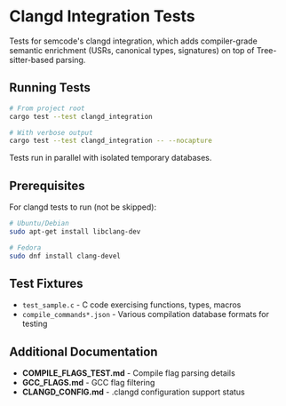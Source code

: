 # Clangd Integration Tests

Tests for semcode's clangd integration, which adds compiler-grade semantic enrichment (USRs, canonical types, signatures) on top of Tree-sitter-based parsing.

## Running Tests

```bash
# From project root
cargo test --test clangd_integration

# With verbose output
cargo test --test clangd_integration -- --nocapture
```

Tests run in parallel with isolated temporary databases.

## Prerequisites

For clangd tests to run (not be skipped):
```bash
# Ubuntu/Debian
sudo apt-get install libclang-dev

# Fedora
sudo dnf install clang-devel
```

## Test Fixtures

- `test_sample.c` - C code exercising functions, types, macros
- `compile_commands*.json` - Various compilation database formats for testing

## Additional Documentation

- **COMPILE_FLAGS_TEST.md** - Compile flag parsing details
- **GCC_FLAGS.md** - GCC flag filtering
- **CLANGD_CONFIG.md** - .clangd configuration support status

